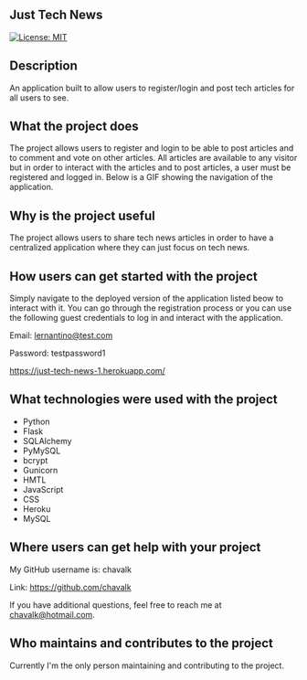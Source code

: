 ## Just Tech News

[![License: MIT](https://img.shields.io/badge/License-MIT-yellow.svg)](https://opensource.org/licenses/MIT)

## Description

An application built to allow users to register/login and post tech articles for all users to see.

## What the project does

The project allows users to register and login to be able to post articles and to comment and vote on other articles. All articles are available to any visitor but in order to interact with the articles and to post articles, a user must be registered and logged in. Below is a GIF showing the navigation of the application.

## Why is the project useful

The project allows users to share tech news articles in order to have a centralized application where they can just focus on tech news.

## How users can get started with the project

Simply navigate to the deployed version of the application listed beow to interact with it. You can go through the registration process or you can use the following guest credentials to log in and interact with the application.

Email: lernantino@test.com

Password: testpassword1

https://just-tech-news-1.herokuapp.com/

## What technologies were used with the project

* Python
* Flask
* SQLAlchemy
* PyMySQL
* bcrypt
* Gunicorn
* HMTL
* JavaScript
* CSS
* Heroku
* MySQL

## Where users can get help with your project

My GitHub username is: chavalk

Link: https://github.com/chavalk

If you have additional questions, feel free to reach me at chavalk@hotmail.com.

## Who maintains and contributes to the project

Currently I'm the only person maintaining and contributing to the project.